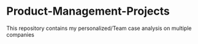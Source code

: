 # Product-Management-Projects
This repository contains my personalized/Team case analysis on multiple companies 

